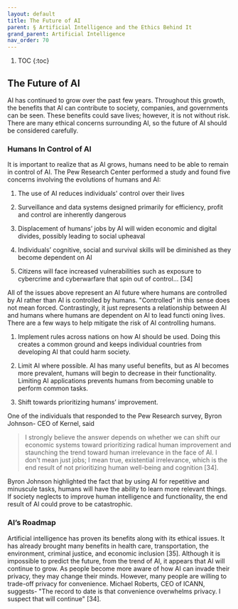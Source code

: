 ```yaml
---
layout: default
title: The Future of AI  
parent: § Artificial Intelligence and the Ethics Behind It  
grand_parent: Artificial Intelligence 
nav_order: 70 
---
```

<style>
.dont-break-out {
  /* These are technically the same, but use both */
  overflow-wrap: break-word;
  word-wrap: break-word;

     -ms-word-break: break-all;
  /* This is the dangerous one in WebKit, as it breaks things wherever */
  word-break: break-all;
  /* Instead use this non-standard one: */
  word-break: break-word;
}

.youtube-container {
    position: relative;
    width: 100%;
    height: 0;
    padding-bottom: 56.25%;
}
.youtube-video {
    position: absolute;
    top: 0;
    left: 0;
    width: 100%;
    height: 100%;
}

</style>

<div class="dont-break-out" markdown="1">

1. TOC
{:toc}

## The Future of AI
AI has continued to grow over the past few years. Throughout this growth, the benefits that AI can contribute to society, companies, and governments can be seen. These benefits could save lives; however, it is not without risk. There are many ethical concerns surrounding AI, so the future of AI should be considered carefully.

### Humans In Control of AI
It is important to realize that as AI grows, humans need to be able to remain in control of AI. The Pew Research Center performed a study and found five concerns involving the evolutions of humans and AI:

1. The use of AI reduces individuals' control over their lives

1. Surveillance and data systems designed primarily for efficiency, profit and control are inherently dangerous

1. Displacement of humans’ jobs by AI will widen economic and digital divides, possibly leading to social upheaval

1. Individuals’ cognitive, social and survival skills will be diminished as they become dependent on AI

1. Citizens will face increased vulnerabilities such as exposure to cybercrime and cyberwarfare that spin out of control… [34]

All of the issues above represent an AI future where humans are controlled by AI rather than AI is controlled by humans. "Controlled" in this sense does not mean forced. Contrastingly, it just represents a relationship between AI and humans where humans are dependent on AI to lead functi
oning lives. There are a few ways to help mitigate the risk of AI controlling humans.
1. Implement rules across nations on how AI should be used. Doing this creates a common ground and keeps individual countries from developing AI that could harm society.

1. Limit AI where possible. AI has many useful benefits, but as AI becomes more prevalent, humans will begin to decrease in their functionality. Limiting AI applications prevents humans from becoming unable to perform common tasks.

1. Shift towards prioritizing humans’ improvement.

One of the individuals that responded to the Pew Research survey, Byron Johnson- CEO of Kernel, said

> I strongly believe the answer depends on whether we can shift our economic systems toward prioritizing radical human improvement and staunching the trend toward human irrelevance in the face of AI. I don't mean just jobs; I mean true, existential irrelevance, which is the end result of not prioritizing human well-being and cognition [34].

Byron Johnson highlighted the fact that by using AI for repetitive and minuscule tasks, humans will have the ability to learn more relevant things. If society neglects to improve human intelligence and functionality, the end result of AI could prove to be catastrophic.

### AI’s Roadmap
Artificial intelligence has proven its benefits along with its ethical issues. It has already brought many benefits in health care, transportation, the environment, criminal justice, and economic inclusion [35]. Although it is impossible to predict the future, from the trend of AI, it appears that AI will continue to grow. As people become more aware of how AI can invade their privacy, they may change their minds. However, many people are willing to trade-off privacy for convenience. Michael Roberts, CEO of ICANN, suggests- "The record to date is that convenience overwhelms privacy. I suspect that will continue" [34].

</div>
